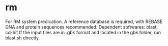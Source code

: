 # rm
For RM system predication. 
A reference database is required, with REBASE DNA and protein sequences recommended.
Dependent softwares: blast, cd-hit
If the input files are in .gbk format and located in the gbk folder, run blast.sh directly.



